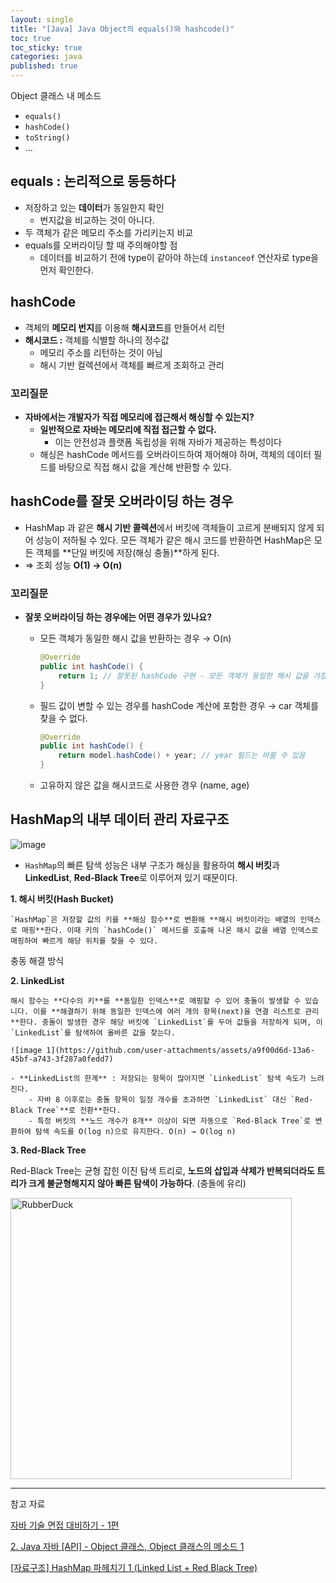 ```yaml
---
layout: single
title: "[Java] Java Object의 equals()와 hashcode()"
toc: true
toc_sticky: true
categories: java
published: true
---
```


Object 클래스 내 메소드

- `equals()`
- `hashCode()`
- `toString()`
- …

## equals : 논리적으로 동등하다

- 저장하고 있는 **데이터**가 동일한지 확인
    - 번지값을 비교하는 것이 아니다.
- 두 객체가 같은 메모리 주소를 가리키는지 비교
- equals를 오버라이딩 할 때 주의해야할 점
    - 데이터를 비교하기 전에 type이 같아야 하는데 `instanceof` 연산자로 type을 먼저 확인한다.

## hashCode

- 객체의 **메모리 번지**를 이용해 **해시코드**를 만들어서 리턴
- **해시코드 :** 객체를 식별할 하나의 정수값
    - 메모리 주소를 리턴하는 것이 아님
    - 해시 기반 컬렉션에서 객체를 빠르게 조회하고 관리

### **꼬리질문**

- **자바에서는 개발자가 직접 메모리에 접근해서 해싱할 수 있는지?**
    - **일반적으로 자바는 메모리에 직접 접근할 수 없다.**
        - 이는 안전성과 플랫폼 독립성을 위해 자바가 제공하는 특성이다
    - 해싱은 hashCode 메서드를 오버라이드하여 제어해야 하며, 객체의 데이터 필드를 바탕으로 직접 해시 값을 계산해 반환할 수 있다.


## **hashCode를 잘못 오버라이딩 하는 경우**

- HashMap 과 같은 **해시 기반 콜렉션**에서 버킷에 객체들이 고르게 분배되지 않게 되어 성능이 저하될 수 있다. 모든 객체가 같은 해시 코드를 반환하면 HashMap은 모든 객체를 **단일 버킷에 저장(해싱 충돌)**하게 된다.
- ⇒ 조회 성능 **O(1) → O(n)**

### **꼬리질문**

- **잘못 오버라이딩 하는 경우에는 어떤 경우가 있나요?**
    - 모든 객체가 동일한 해시 값을 반환하는 경우 → O(n)
        
        ```java
        @Override
        public int hashCode() {
            return 1; // 잘못된 hashCode 구현 - 모든 객체가 동일한 해시 값을 가짐
        }
        ```
        
    - 필드 값이 변할 수 있는 경우를 hashCode 계산에 포함한 경우 → car 객체를 찾을 수 없다.
        
        ```java
        @Override
        public int hashCode() {
            return model.hashCode() + year; // year 필드는 바뀔 수 있음
        }
        ```
        
    - 고유하지 않은 값을 해시코드로 사용한 경우 (name, age)


## **HashMap의 내부 데이터 관리 자료구조**

![image](https://github.com/user-attachments/assets/5b5f4b1c-5470-4d95-a1a4-b0356baf058f)

- `HashMap`의 빠른 탐색 성능은 내부 구조가 해싱을 활용하여 **해시 버킷**과 **LinkedList**, **Red-Black Tree**로 이루어져 있기 때문이다.

**1\. 해시 버킷(Hash Bucket)**
    
    `HashMap`은 저장할 값의 키를 **해싱 함수**로 변환해 **해시 버킷이라는 배열의 인덱스로 매핑**한다. 이때 키의 `hashCode()` 메서드를 호출해 나온 해시 값을 배열 인덱스로 매핑하여 빠르게 해당 위치를 찾을 수 있다. 
    

충동 해결 방식

**2\. LinkedList**
    
    해시 함수는 **다수의 키**를 **동일한 인덱스**로 매핑할 수 있어 충돌이 발생할 수 있습니다. 이를 **해결하기 위해 동일한 인덱스에 여러 개의 항목(next)을 연결 리스트로 관리**한다. 충돌이 발생한 경우 해당 버킷에 `LinkedList`를 두어 값들을 저장하게 되며, 이 `LinkedList`를 탐색하여 올바른 값을 찾는다.
    
    ![image 1](https://github.com/user-attachments/assets/a9f00d6d-13a6-45bf-a743-3f287a0fedd7)
    
    - **LinkedList의 한계** : 저장되는 항목이 많아지면 `LinkedList` 탐색 속도가 느려진다.
        - 자바 8 이후로는 충돌 항목이 일정 개수를 초과하면 `LinkedList` 대신 `Red-Black Tree`**로 전환**한다.
        - 특정 버킷의 **노드 개수가 8개** 이상이 되면 자동으로 `Red-Black Tree`로 변환하여 탐색 속도를 O(log n)으로 유지한다. O(n) → O(log n)

**3\. Red-Black Tree**

Red-Black Tree는 균형 잡힌 이진 탐색 트리로, **노드의 삽입과 삭제가 반복되더라도 트리가 크게 불균형해지지 않아 빠른 탐색이 가능하다**. (충돌에 유리)

<img src="https://github.com/user-attachments/assets/e88ecc64-8839-429b-a9fe-6c21399ac3fa" width="450px" title="px(픽셀) 크기 설정" alt="RubberDuck"></img><br/>

---

참고 자료

[자바 기술 면접 대비하기 - 1편](https://f-lab.kr/blog/java-backend-interview-1)

[2. Java 자바 [API] - Object 클래스, Object 클래스의 메소드 1](https://kephilab.tistory.com/92)

[[자료구조] HashMap 파헤치기 1 (Linked List + Red Black Tree)](https://lordofkangs.tistory.com/78)
